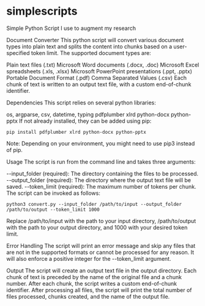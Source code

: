# simplescripts
Simple Python Script I use to augment my research

Document Converter
This python script will convert various document types into plain text and splits the content into chunks based on a user-specified token limit. The supported document types are:

Plain text files (.txt)
Microsoft Word documents (.docx, .doc)
Microsoft Excel spreadsheets (.xls, .xlsx)
Microsoft PowerPoint presentations (.ppt, .pptx)
Portable Document Format (.pdf)
Comma Separated Values (.csv)
Each chunk of text is written to an output text file, with a custom end-of-chunk identifier.

Dependencies
This script relies on several python libraries:

os, argparse, csv, datetime, typing
pdfplumber
xlrd
python-docx
python-pptx
If not already installed, they can be added using pip:

```
pip install pdfplumber xlrd python-docx python-pptx
```

Note: Depending on your environment, you might need to use pip3 instead of pip.


Usage
The script is run from the command line and takes three arguments:

--input_folder (required): The directory containing the files to be processed.
--output_folder (required): The directory where the output text file will be saved.
--token_limit (required): The maximum number of tokens per chunk.
The script can be invoked as follows:

```
python3 convert.py --input_folder /path/to/input --output_folder /path/to/output --token_limit 1000
```

Replace /path/to/input with the path to your input directory, /path/to/output with the path to your output directory, and 1000 with your desired token limit.

Error Handling
The script will print an error message and skip any files that are not in the supported formats or cannot be processed for any reason. It will also enforce a positive integer for the --token_limit argument.

Output
The script will create an output text file in the output directory. Each chunk of text is preceded by the name of the original file and a chunk number. After each chunk, the script writes a custom end-of-chunk identifier. After processing all files, the script will print the total number of files processed, chunks created, and the name of the output file.
